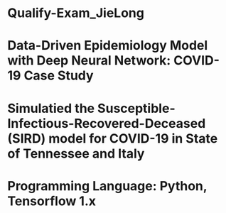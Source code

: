 # Qualify-Exam_JieLong
# Data-Driven Epidemiology Model with Deep Neural Network: COVID-19 Case Study
# Simulatied the Susceptible-Infectious-Recovered-Deceased (SIRD) model for COVID-19 in State of Tennessee and Italy
# Programming Language: Python, Tensorflow 1.x
